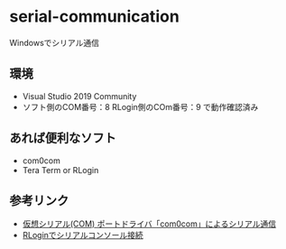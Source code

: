 # serial-communication

Windowsでシリアル通信

## 環境
* Visual Studio 2019 Community
* ソフト側のCOM番号：8
  RLogin側のCOm番号：9
  で動作確認済み

## あれば便利なソフト
* com0com
* Tera Term or RLogin

## 参考リンク
* [仮想シリアル(COM) ポートドライバ「com0com」によるシリアル通信](https://qiita.com/yaju/items/e5818c99857883a59033)
* [RLoginでシリアルコンソール接続](https://itengine.seesaa.net/article/445608974.html)
